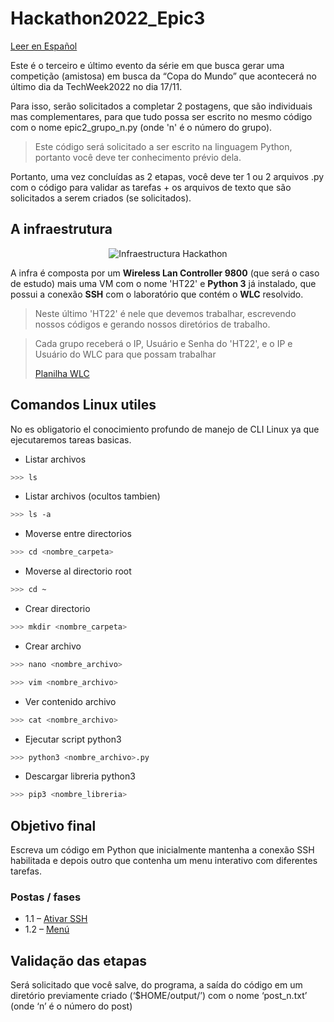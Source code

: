 # Hackathon2022_Epic3

[Leer en Español](README.md)

Este é o terceiro e último evento da série em que busca gerar uma competição (amistosa) em busca da “Copa do Mundo” que acontecerá no último dia da TechWeek2022 no dia 17/11.

Para isso, serão solicitados a completar 2 postagens, que são individuais mas complementares, para que tudo possa ser escrito no mesmo código com o nome epic2_grupo_n.py (onde 'n' é o número do grupo).

> Este código será solicitado a ser escrito na linguagem Python, portanto você deve ter conhecimento prévio dela.

Portanto, uma vez concluídas as 2 etapas, você deve ter 1 ou 2 arquivos .py com o código para validar as tarefas + os arquivos de texto que são solicitados a serem criados (se solicitados).

## A infraestrutura

<p align="center">
  <img src="Postas/infraTW.png" alt="Infraestructura Hackathon"/>
</p>

A infra é composta por um **Wireless Lan Controller 9800** (que será o caso de estudo) mais uma VM com o nome 'HT22' e **Python 3** já instalado, que possui a conexão **SSH** com o laboratório que contém o **WLC** resolvido.

> Neste último 'HT22' é nele que devemos trabalhar, escrevendo nossos códigos e gerando nossos diretórios de trabalho.

> Cada grupo receberá o IP, Usuário e Senha do 'HT22', e o IP e Usuário do WLC para que possam trabalhar
>
> [Planilha WLC](Postas/WLC.png)

## Comandos Linux utiles
No es obligatorio el conocimiento profundo de manejo de CLI Linux ya que ejecutaremos tareas basicas.

- Listar archivos
~~~bash
>>> ls
~~~
- Listar archivos (ocultos tambien)
~~~bash
>>> ls -a
~~~
- Moverse entre directorios
~~~bash
>>> cd <nombre_carpeta>
~~~
- Moverse al directorio root
~~~bash
>>> cd ~
~~~
- Crear directorio
~~~bash
>>> mkdir <nombre_carpeta>
~~~
- Crear archivo
~~~bash
>>> nano <nombre_archivo>
~~~
~~~bash
>>> vim <nombre_archivo>
~~~
- Ver contenido archivo
~~~bash
>>> cat <nombre_archivo>
~~~
- Ejecutar script python3
~~~bash
>>> python3 <nombre_archivo>.py
~~~
- Descargar libreria python3
~~~bash
>>> pip3 <nombre_libreria>
~~~

## Objetivo final

Escreva um código em Python que inicialmente mantenha a conexão SSH habilitada e depois outro que contenha um menu interativo com diferentes tarefas.

### Postas / fases
- 1.1 – [Ativar SSH](Postas/P1_P.md)
- 1.2 – [Menú](Postas/P2_P.md)

## Validação das etapas

Será solicitado que você salve, do programa, a saída do código em um diretório previamente criado (‘$HOME/output/’) com o nome ‘post_n.txt’ (onde ‘n’ é o número do post)



